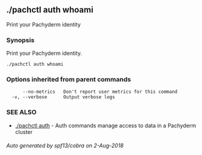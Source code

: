 ## ./pachctl auth whoami

Print your Pachyderm identity

### Synopsis


Print your Pachyderm identity.

```
./pachctl auth whoami
```

### Options inherited from parent commands

```
      --no-metrics   Don't report user metrics for this command
  -v, --verbose      Output verbose logs
```

### SEE ALSO
* [./pachctl auth](./pachctl_auth.md)	 - Auth commands manage access to data in a Pachyderm cluster

###### Auto generated by spf13/cobra on 2-Aug-2018
